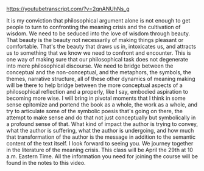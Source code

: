 https://youtubetranscript.com/?v=2qnANUhNs_g

 It is my conviction that philosophical argument alone is not enough to get people to turn to confronting the meaning crisis and the cultivation of wisdom. We need to be seduced into the love of wisdom through beauty. That beauty is the beauty not necessarily of making things pleasant or comfortable. That's the beauty that draws us in, intoxicates us, and attracts us to something that we know we need to confront and encounter. This is one way of making sure that our philosophical task does not degenerate into mere philosophical discourse. We need to bridge between the conceptual and the non-conceptual, and the metaphors, the symbols, the themes, narrative structure, all of these other dynamics of meaning making will be there to help bridge between the more conceptual aspects of a philosophical reflection and a properly, like I say, embodied aspiration to becoming more wise. I will bring in pivotal moments that I think in some sense epitomize and portend the book as a whole, the work as a whole, and try to articulate some of the symbolic poesis that's going on there, the attempt to make sense and do that not just conceptually but symbolically in a profound sense of that. What kind of impact the author is trying to convey, what the author is suffering, what the author is undergoing, and how much that transformation of the author is the message in addition to the semantic content of the text itself. I look forward to seeing you. We journey together in the literature of the meaning crisis. This class will be April the 29th at 10 a.m. Eastern Time. All the information you need for joining the course will be found in the notes to this video.